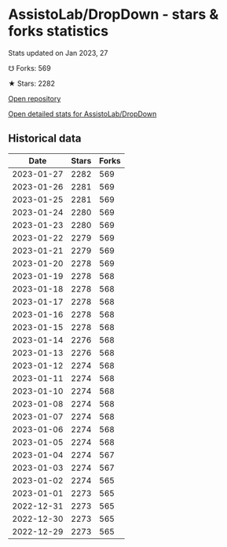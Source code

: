 # AssistoLab/DropDown - stars & forks statistics

Stats updated on Jan 2023, 27

☋ Forks: 569

★ Stars: 2282

[Open repository](https://github.com/AssistoLab/DropDown)

[Open detailed stats for AssistoLab/DropDown](https://reviewgithub.com/rep/AssistoLab/DropDown)

## Historical data
| Date | Stars | Forks |
|------|-------|-------|
| 2023-01-27 | 2282 | 569 | 
| 2023-01-26 | 2281 | 569 | 
| 2023-01-25 | 2281 | 569 | 
| 2023-01-24 | 2280 | 569 | 
| 2023-01-23 | 2280 | 569 | 
| 2023-01-22 | 2279 | 569 | 
| 2023-01-21 | 2279 | 569 | 
| 2023-01-20 | 2278 | 569 | 
| 2023-01-19 | 2278 | 568 | 
| 2023-01-18 | 2278 | 568 | 
| 2023-01-17 | 2278 | 568 | 
| 2023-01-16 | 2278 | 568 | 
| 2023-01-15 | 2278 | 568 | 
| 2023-01-14 | 2276 | 568 | 
| 2023-01-13 | 2276 | 568 | 
| 2023-01-12 | 2274 | 568 | 
| 2023-01-11 | 2274 | 568 | 
| 2023-01-10 | 2274 | 568 | 
| 2023-01-08 | 2274 | 568 | 
| 2023-01-07 | 2274 | 568 | 
| 2023-01-06 | 2274 | 568 | 
| 2023-01-05 | 2274 | 568 | 
| 2023-01-04 | 2274 | 567 | 
| 2023-01-03 | 2274 | 567 | 
| 2023-01-02 | 2274 | 565 | 
| 2023-01-01 | 2273 | 565 | 
| 2022-12-31 | 2273 | 565 | 
| 2022-12-30 | 2273 | 565 | 
| 2022-12-29 | 2273 | 565 | 

